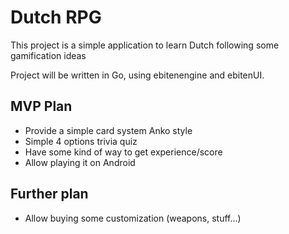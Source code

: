 # Dutch RPG

This project is a simple application to learn Dutch following some gamification ideas

Project will be written in Go, using ebitenengine and ebitenUI.

## MVP Plan
- Provide a simple card system Anko style
- Simple 4 options trivia quiz
- Have some kind of way to get experience/score
- Allow playing it on Android

## Further plan
- Allow buying some customization (weapons, stuff...)
